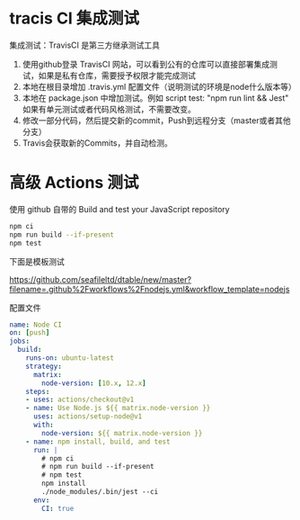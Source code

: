 # tracis CI 集成测试

集成测试：TravisCI 是第三方继承测试工具

1. 使用github登录 TravisCI 网站，可以看到公有的仓库可以直接部署集成测试，如果是私有仓库，需要授予权限才能完成测试
2. 本地在根目录增加 .travis.yml 配置文件（说明测试的环境是node什么版本等）
3. 本地在 package.json 中增加测试。例如 script test: "npm run lint && Jest" 如果有单元测试或者代码风格测试，不需要改变。
4. 修改一部分代码，然后提交新的commit，Push到远程分支（master或者其他分支）
5. Travis会获取新的Commits，并自动检测。



# 高级 Actions 测试

使用 github 自带的 Build and test your JavaScript repository

~~~bash
npm ci
npm run build --if-present
npm test
~~~

下面是模板测试

https://github.com/seafileltd/dtable/new/master?filename=.github%2Fworkflows%2Fnodejs.yml&workflow_template=nodejs

配置文件

~~~yml
name: Node CI
on: [push]
jobs:
  build:
    runs-on: ubuntu-latest
    strategy:
      matrix:
        node-version: [10.x, 12.x]
    steps:
    - uses: actions/checkout@v1
    - name: Use Node.js ${{ matrix.node-version }}
      uses: actions/setup-node@v1
      with:
        node-version: ${{ matrix.node-version }}
    - name: npm install, build, and test
      run: |
        # npm ci
        # npm run build --if-present
        # npm test
        npm install
        ./node_modules/.bin/jest --ci
      env:
        CI: true
~~~



